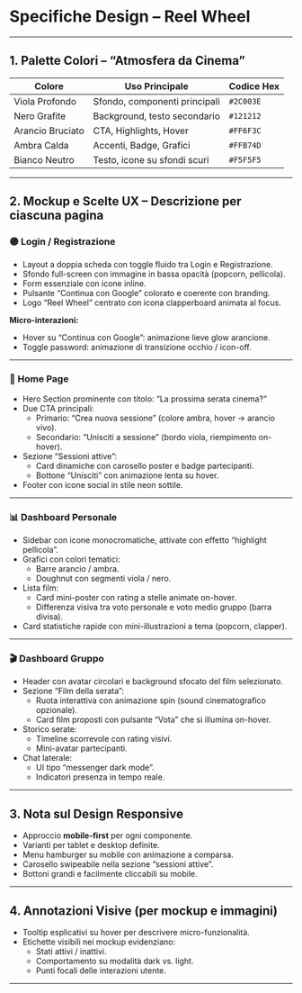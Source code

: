 # Specifiche Design – Reel Wheel
---
## 1. Palette Colori – “Atmosfera da Cinema”

| Colore          | Uso Principale               | Codice Hex  |
|-----------------|-----------------------------|-------------|
| Viola Profondo  | Sfondo, componenti principali| `#2C003E`   |
| Nero Grafite    | Background, testo secondario | `#121212`   |
| Arancio Bruciato| CTA, Highlights, Hover       | `#FF6F3C`   |
| Ambra Calda     | Accenti, Badge, Grafici      | `#FFB74D`   |
| Bianco Neutro   | Testo, icone su sfondi scuri| `#F5F5F5`   |

---
## 2. Mockup e Scelte UX – Descrizione per ciascuna pagina
### 🟣 Login / Registrazione
- Layout a doppia scheda con toggle fluido tra Login e Registrazione.
- Sfondo full-screen con immagine in bassa opacità (popcorn, pellicola).
- Form essenziale con icone inline.
- Pulsante “Continua con Google” colorato e coerente con branding.
- Logo “Reel Wheel” centrato con icona clapperboard animata al focus.

**Micro-interazioni:**
- Hover su “Continua con Google”: animazione lieve glow arancione.
- Toggle password: animazione di transizione occhio / icon-off.

---
### 🔶 Home Page
- Hero Section prominente con titolo: “La prossima serata cinema?”
- Due CTA principali:
  - Primario: “Crea nuova sessione” (colore ambra, hover → arancio vivo).
  - Secondario: “Unisciti a sessione” (bordo viola, riempimento on-hover).
- Sezione “Sessioni attive”:
  - Card dinamiche con carosello poster e badge partecipanti.
  - Bottone “Unisciti” con animazione lenta su hover.
- Footer con icone social in stile neon sottile.

---
### 📊 Dashboard Personale
- Sidebar con icone monocromatiche, attivate con effetto “highlight pellicola”.
- Grafici con colori tematici:
  - Barre arancio / ambra.
  - Doughnut con segmenti viola / nero.
- Lista film:
  - Card mini-poster con rating a stelle animate on-hover.
  - Differenza visiva tra voto personale e voto medio gruppo (barra divisa).
- Card statistiche rapide con mini-illustrazioni a tema (popcorn, clapper).

---
### 🎬 Dashboard Gruppo
- Header con avatar circolari e background sfocato del film selezionato.
- Sezione “Film della serata”:
  - Ruota interattiva con animazione spin (sound cinematografico opzionale).
  - Card film proposti con pulsante “Vota” che si illumina on-hover.
- Storico serate:
  - Timeline scorrevole con rating visivi.
  - Mini-avatar partecipanti.
- Chat laterale:
  - UI tipo “messenger dark mode”.
  - Indicatori presenza in tempo reale.

---
## 3. Nota sul Design Responsive
- Approccio **mobile-first** per ogni componente.
- Varianti per tablet e desktop definite.
- Menu hamburger su mobile con animazione a comparsa.
- Carosello swipeabile nella sezione “sessioni attive”.
- Bottoni grandi e facilmente cliccabili su mobile.

---
## 4. Annotazioni Visive (per mockup e immagini)
- Tooltip esplicativi su hover per descrivere micro-funzionalità.
- Etichette visibili nei mockup evidenziano:
  - Stati attivi / inattivi.
  - Comportamento su modalità dark vs. light.
  - Punti focali delle interazioni utente.
---
